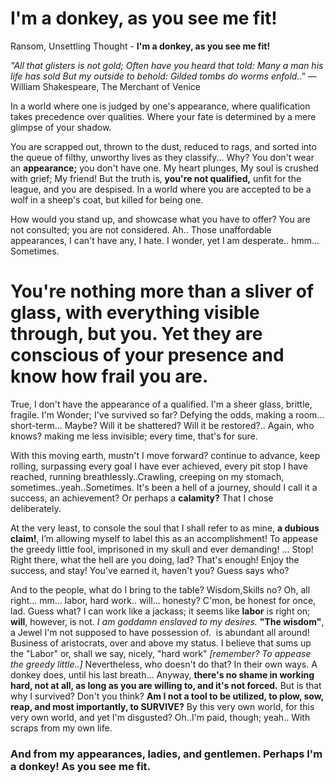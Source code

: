 # I'm a donkey, as you see me fit!


Ransom, Unsettling Thought - **I'm a donkey, as you see me fit!**

<!--more-->

_"All that glisters is not gold; Often have you heard that told:_
_Many a man his life has sold But my outside to behold:_
_Gilded tombs do worms enfold.."_ ― William Shakespeare, The Merchant of Venice

In a world where one is judged by one's appearance, where qualification takes precedence over qualities. Where your fate is determined by a mere glimpse of your shadow.

You are scrapped out, thrown to the dust, reduced to rags, and sorted into the queue of filthy, unworthy lives as they classify... Why? You don't wear an **appearance;** you don't have one. My heart plunges, My soul is crushed with grief; My friend! But the truth is, **you're not qualified,** unfit for the league, and you are despised. In a world where you are accepted to be a wolf in a sheep's coat, but killed for being one.

How would you stand up, and showcase what you have to offer? You are not consulted; you are not considered. Ah.. Those unaffordable appearances, I can't have any, I hate. I wonder, yet I am desperate.. hmm… Sometimes.

# **You're nothing more than a sliver of glass, with everything visible through, but you.** Yet they are conscious of your presence and know how frail you are.

True, I don't have the appearance of a qualified. I'm a sheer glass, brittle, fragile. I'm Wonder; I've survived so far? Defying the odds, making a room… short-term… Maybe? Will it be shattered? Will it be restored?.. Again, who knows? making me less invisible; every time, that's for sure.

With this moving earth, mustn't I move forward? continue to advance, keep rolling, surpassing every goal I have ever achieved, every pit stop I have reached, running breathlessly..Crawling, creeping on my stomach, sometimes..yeah..Sometimes. It's been a hell of a journey, should I call it a success, an achievement? Or perhaps a **calamity?** That I chose deliberately.

At the very least, to console the soul that I shall refer to as mine, **a dubious claim!**, I’m allowing myself to label this as an accomplishment! To appease the greedy little fool, imprisoned in my skull and ever demanding!
… Stop! Right there, what the hell are you doing, lad? That's enough! Enjoy the success, and stay! You've earned it, haven't you? Guess says who?

And to the people, what do I bring to the table? Wisdom,Skills no? Oh, all right… mm… labor, hard work.. will… honesty? C'mon, be honest for once, lad.
Guess what? I can work like a jackass; it seems like **labor** is right on; **will**, however, is not. _I am goddamn enslaved to my desires._
**"The wisdom"**, a Jewel I'm not supposed to have possession of.  is abundant all around! Business of aristocrats, over and above my status.
I believe that sums up the "Labor" or, shall we say, nicely, "hard work" _[remember? To appease the greedy little..]_ Nevertheless, who doesn't do that? In their own ways. A donkey does, until his last breath… Anyway, **there's no shame in working hard, not at all, as long as you are willing to, and it's not forced.**
But is that why I survived? Don't you think? **Am I not a tool to be utilized, to plow, sow, reap, and most importantly, to SURVIVE?** By this very own world, for this very own world, and yet I'm disgusted? Oh..I'm paid, though; yeah.. With scraps from my own life.

### And from my appearances, ladies, and gentlemen. Perhaps **I'm a donkey! As you see me fit.**

